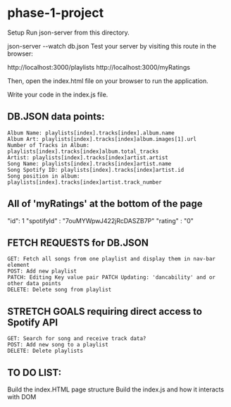 # phase-1-project


Setup
Run json-server from this directory.

json-server --watch db.json
Test your server by visiting this route in the browser:

http://localhost:3000/playlists
http://localhost:3000/myRatings

Then, open the index.html file on your browser to run the application.

Write your code in the index.js file.

<h2>DB.JSON data points:</h2>

    Album Name: playlists[index].tracks[index].album.name
    Album Art: playlists[index].tracks[index]album.images[1].url
    Number of Tracks in Album: playlists[index].tracks[index]album.total_tracks
    Artist: playlists[index].tracks[index]artist.artist
    Song Name: playlists[index].tracks[index]artist.name
    Song Spotify ID: playlists[index].tracks[index]artist.id
    Song position in album: playlists[index].tracks[index]artist.track_number

<h2>All of 'myRatings' at the bottom of the page</h2>
    "id": 1
    "spotifyId" : "7ouMYWpwJ422jRcDASZB7P"
    "rating" : "0"

<h2>FETCH REQUESTS for DB.JSON</h2>

    GET: Fetch all songs from one playlist and display them in nav-bar element
    POST: Add new playlist
    PATCH: Editing Key value pair PATCH Updating: 'dancability' and or other data points
    DELETE: Delete song from playlist

<h2>STRETCH GOALS requiring direct access to Spotify API</h2>

    GET: Search for song and receive track data?
    POST: Add new song to a playlist
    DELETE: Delete playlists


<h2>TO DO LIST:</h2>
    Build the index.HTML page structure
    Build the index.js and how it interacts with DOM



